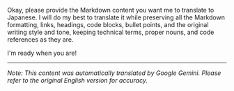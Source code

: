 Okay, please provide the Markdown content you want me to translate to Japanese. I will do my best to translate it while preserving all the Markdown formatting, links, headings, code blocks, bullet points, and the original writing style and tone, keeping technical terms, proper nouns, and code references as they are.

I'm ready when you are!


---
_Note: This content was automatically translated by Google Gemini. Please refer to the original English version for accuracy._